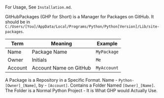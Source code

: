 For Usage, See ``Installation.md``.

GitHubPackages (GHP for Short) is a Manager for Packages on GitHub.
It should be in ``C:/Users/[You]/AppData/Local/Programs/Python/Python[Version]/Lib/site-packages``.

| Term    | Meaning                | Example       |
|---------|------------------------|---------------|
| Name    | Package Name           | ``MyPackage`` |
| Owner   | Initials               | ``Me``        |
| Account | Account Name on GitHub | ``MyAccount`` |

A Package is a Repository in a Specific Format.
Name - ``Python-[Owner]_[Name]``, by - ``[Account]``.
Contains a Folder Named ``[Owner]_[Name]``.
The Folder is a Normal Python Project -
It is What GHP would Actually Use.
